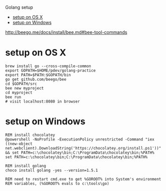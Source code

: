 <!-- START doctoc generated TOC please keep comment here to allow auto update -->
<!-- DON'T EDIT THIS SECTION, INSTEAD RE-RUN doctoc TO UPDATE -->
Golang setup

- [setup on OS X](#setup-on-os-x)
- [setup on Windows](#setup-on-windows)

<!-- END doctoc generated TOC please keep comment here to allow auto update -->

<http://beego.me/docs/install/bee.md#bee-tool-commands>

setup on OS X
=============

    brew install go --cross-compile-common
    export GOPATH=$HOME/pdev/golang-practice
    export PATH=$PATH:$GOPATH/bin
    go get github.com/beego/bee
    cd $GOPATH/src
    bee new myproject
    cd myproject
    bee run
    # visit localhost:8080 in browser

setup on Windows
================

    REM install chocolatey
    @powershell -NoProfile -ExecutionPolicy unrestricted -Command "iex ((new-object net.webclient).DownloadString('https://chocolatey.org/install.ps1'))" && set PATH=c:\chocolatey\bin;C:\ProgramData\chocolatey\bin;%PATH%
    set PATH=c:\chocolatey\bin;C:\ProgramData\chocolatey\bin;%PATH%

    REM install golang
    choco install golang -yes --version=1.5.1

    REM need to restart cmd.exe to get %GOROOT% into System's environment
    REM variables, (%GOROOT% evals to c:\tools\go)

